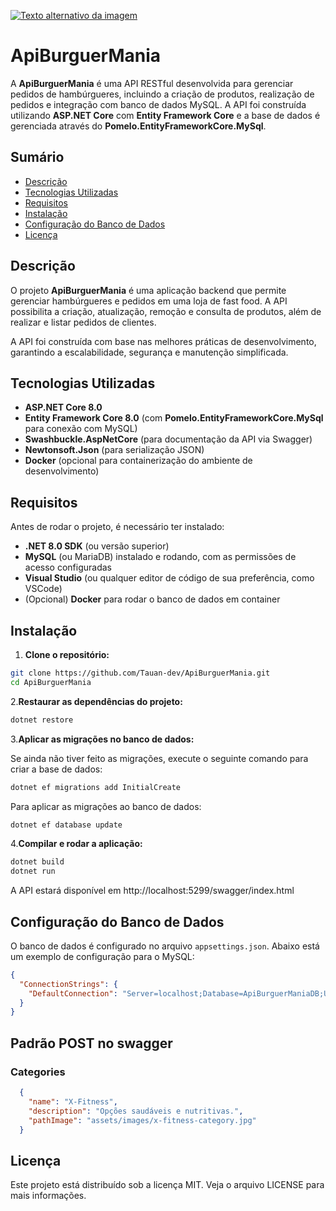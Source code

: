[![Texto alternativo da imagem](https://cdn.discordapp.com/attachments/1125892268138713201/1312970064168878131/logo-nav.png?ex=674e6e29&is=674d1ca9&hm=d206061aaf6aca7bdd7b6d67e98644695eebe09d7a696445498d85dc921d3591&)](https://www.seu-link.com)

# ApiBurguerMania

A **ApiBurguerMania** é uma API RESTful desenvolvida para gerenciar pedidos de hambúrgueres, incluindo a criação de produtos, realização de pedidos e integração com banco de dados MySQL. A API foi construída utilizando **ASP.NET Core** com **Entity Framework Core** e a base de dados é gerenciada através do **Pomelo.EntityFrameworkCore.MySql**.

## Sumário

- [Descrição](#descrição)
- [Tecnologias Utilizadas](#tecnologias-utilizadas)
- [Requisitos](#requisitos)
- [Instalação](#instalação)
- [Configuração do Banco de Dados](#configuração-do-banco-de-dados)
- [Licença](#licença)

## Descrição

O projeto **ApiBurguerMania** é uma aplicação backend que permite gerenciar hambúrgueres e pedidos em uma loja de fast food. A API possibilita a criação, atualização, remoção e consulta de produtos, além de realizar e listar pedidos de clientes.

A API foi construída com base nas melhores práticas de desenvolvimento, garantindo a escalabilidade, segurança e manutenção simplificada.

## Tecnologias Utilizadas

- **ASP.NET Core 8.0**
- **Entity Framework Core 8.0** (com **Pomelo.EntityFrameworkCore.MySql** para conexão com MySQL)
- **Swashbuckle.AspNetCore** (para documentação da API via Swagger)
- **Newtonsoft.Json** (para serialização JSON)
- **Docker** (opcional para containerização do ambiente de desenvolvimento)

## Requisitos

Antes de rodar o projeto, é necessário ter instalado:

- **.NET 8.0 SDK** (ou versão superior)
- **MySQL** (ou MariaDB) instalado e rodando, com as permissões de acesso configuradas
- **Visual Studio** (ou qualquer editor de código de sua preferência, como VSCode)
- (Opcional) **Docker** para rodar o banco de dados em container

## Instalação

1. **Clone o repositório:**

```bash
git clone https://github.com/Tauan-dev/ApiBurguerMania.git
cd ApiBurguerMania
```

2.**Restaurar as dependências do projeto:**

```bash
dotnet restore
```

3.**Aplicar as migrações no banco de dados:**

Se ainda não tiver feito as migrações, execute o seguinte comando para criar a base de dados:

```bash
dotnet ef migrations add InitialCreate
```

Para aplicar as migrações ao banco de dados:

```bash
dotnet ef database update
```

4.**Compilar e rodar a aplicação:**

```bash
dotnet build
dotnet run
```

A API estará disponível em http://localhost:5299/swagger/index.html

## Configuração do Banco de Dados

O banco de dados é configurado no arquivo `appsettings.json`. Abaixo está um exemplo de configuração para o MySQL:

```json
{
  "ConnectionStrings": {
    "DefaultConnection": "Server=localhost;Database=ApiBurguerManiaDB;User=root;Password=senha"
  }
}
```

## Padrão POST no swagger

### Categories 
```json
  {
    "name": "X-Fitness",
    "description": "Opções saudáveis e nutritivas.",
    "pathImage": "assets/images/x-fitness-category.jpg"
  }
```

## Licença

Este projeto está distribuído sob a licença MIT. Veja o arquivo LICENSE para mais informações.
